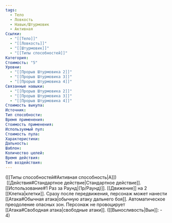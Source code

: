 ```yaml
---
tags:
  - Тело
  - Ловкость
  - Навык/Штурмовик
  - Активная
Ссылки:
  - "[[Тело]]"
  - "[[Ловкость]]"
  - "[[Штурмовик]]"
  - "[[Типы способностей]]"
Категория: 
Стоимость: "5"
Уровни:
  - "[[Прорыв Штурмовика 2]]"
  - "[[Прорыв Штурмовика 3]]"
  - "[[Прорыв Штурмовика 4]]"
Связанные навыки:
  - "[[Прорыв Штурмовика 2]]"
  - "[[Прорыв Штурмовика 3]]"
  - "[[Прорыв Штурмовика 4]]"
Стоимость выкупа:
Источник:
Тип способности:
Время применения:
Стоимость применения:
Используемый пул:
Стоимость пула:
Характеристики:
Дальность:
Шаблон:
Количество целей:
Время действия:
Тип воздействия:
---
```

([[Типы способностей#Активная способность|А]])  [[Действия#Стандартное действие|Стандартное действие]]. [[Использование#1 Раз за Раунд|(1р/Раунд)]]. [[Движение]] на 2 [[Клетка|клетки]]. Сразу после передвижения, персонаж может нанести [[Атака#Обычная атака|обычную атаку дальнего боя]]. Автоматическое преодоление опасных зон. Персонаж не провоцирует [[Атака#Свободная атака|свободные атаки]]. ([[Выносливость|Вын]]: - 4)